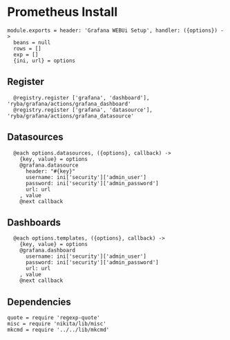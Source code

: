 
# Prometheus Install

    module.exports = header: 'Grafana WEBUi Setup', handler: ({options}) ->
      beans = null
      rows = []
      exp = []
      {ini, url} = options

## Register

      @registry.register ['grafana', 'dashboard'], 'ryba/grafana/actions/grafana_dashboard'
      @registry.register ['grafana', 'datasource'], 'ryba/grafana/actions/grafana_datasource'

## Datasources

      @each options.datasources, ({options}, callback) ->
        {key, value} = options
        @grafana.datasource
          header: "#{key}"
          username: ini['security']['admin_user']
          password: ini['security']['admin_password']
          url: url
        , value
        @next callback

## Dashboards

      @each options.templates, ({options}, callback) ->
        {key, value} = options
        @grafana.dashboard
          username: ini['security']['admin_user']
          password: ini['security']['admin_password']
          url: url
        , value
        @next callback

## Dependencies

    quote = require 'regexp-quote'
    misc = require 'nikita/lib/misc'
    mkcmd = require '../../lib/mkcmd'
